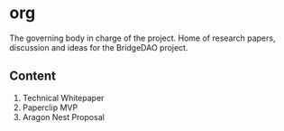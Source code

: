 # org
The governing body in charge of the project. Home of research papers, discussion and ideas for the BridgeDAO project.

## Content
1. Technical Whitepaper
2. Paperclip MVP
3. Aragon Nest Proposal
